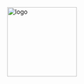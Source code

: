 <img src="https://github-readme-stats.vercel.app/api?username=Keytoyze&show_icons=true&theme=tokyonight" alt="logo" height="160" />

<!--
**Keytoyze/Keytoyze** is a ✨ _special_ ✨ repository because its `README.md` (this file) appears on your GitHub profile.

Here are some ideas to get you started:

- 🔭 I’m currently working on ...
- 🌱 I’m currently learning ...
- 👯 I’m looking to collaborate on ...
- 🤔 I’m looking for help with ...
- 💬 Ask me about ...
- 📫 How to reach me: ...
- 😄 Pronouns: ...
- ⚡ Fun fact: ...
-->
